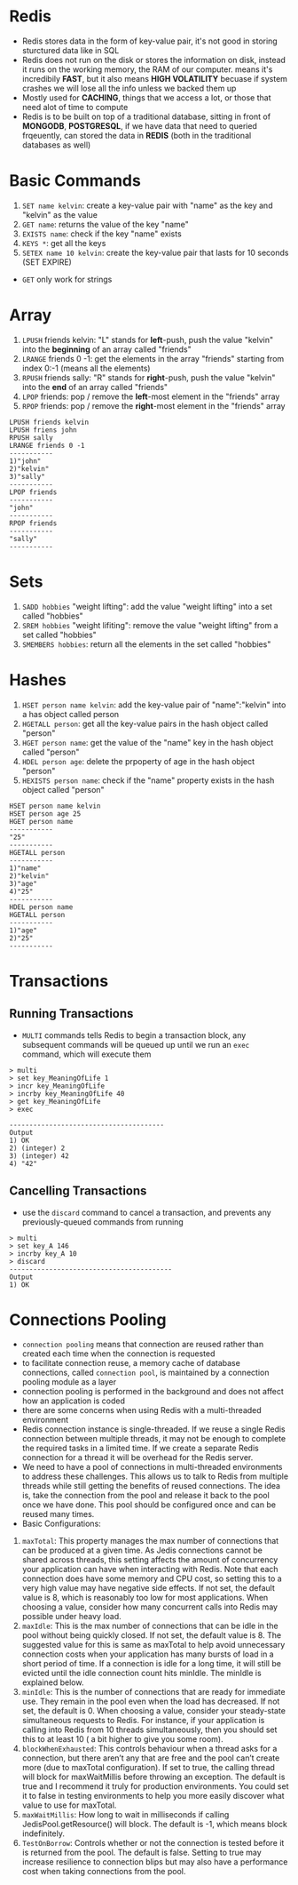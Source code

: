 # **Redis**
- Redis stores data in the form of key-value pair, it's not good in storing sturctured data like in SQL
- Redis does not run on the disk or stores the information on disk, instead it runs on the working memory, the RAM of our computer. means it's incredibily **FAST**, but it also means **HIGH VOLATILITY** becuase if system crashes we will lose all the info unless we backed them up
- Mostly used for **CACHING**, things that we access a lot, or those that need alot of time to compute
- Redis is to be built on top of a traditional database, sitting in front of **MONGODB**, **POSTGRESQL**, if we have data that need to queried frqeuently, can stored the data in **REDIS** (both in the traditional databases as well)

# **Basic Commands**
1. `SET name kelvin`: create a key-value pair with "name" as the key and "kelvin" as the value
2. `GET name`: returns the value of the key "name"
3. `EXISTS name`: check if the key "name" exists
4. `KEYS *`: get all the keys
5. `SETEX name 10 kelvin`: create the key-value pair that lasts for 10 seconds (SET EXPIRE)
- `GET` only work for strings


# **Array**
1. `LPUSH` friends kelvin: "L" stands for **left**-push, push the value "kelvin" into the **beginning** of an array called "friends"
2. `LRANGE` friends 0 -1: get the elements in the array "friends" starting from index 0:-1 (means all the elements)
3. `RPUSH` friends sally: "R" stands for **right**-push, push the value "kelvin" into the **end** of an array called "friends"
4. `LPOP` friends: pop / remove the **left**-most element in the "friends" array
5. `RPOP` friends: pop / remove the **right**-most element in the "friends" array
```
LPUSH friends kelvin
LPUSH friens john
RPUSH sally
LRANGE friends 0 -1
-----------
1)"john"
2)"kelvin"
3)"sally"
-----------
LPOP friends
-----------
"john"
-----------
RPOP friends
-----------
"sally"
-----------
```

# **Sets**
1. `SADD hobbies` "weight lifting": add the value "weight lifting" into a set called "hobbies"
2. `SREM hobbies` "weight lifiting": remove the value "weight lifting" from a set called "hobbies"
3. `SMEMBERS hobbies`: return all the elements in the set called "hobbies"

# **Hashes**
1. `HSET person name kelvin`: add the key-value pair of "name":"kelvin" into a has object called person
2. `HGETALL person`: get all the key-value pairs in the hash object called "person"
3. `HGET person name`: get the value of the "name" key in the hash object called "person"
4. `HDEL person age`: delete the prpoperty of age in the hash object "person"
5. `HEXISTS person name`: check if the "name" property exists in the hash object called "person"
```
HSET person name kelvin
HSET person age 25
HGET person name
-----------
"25"
-----------
HGETALL person
-----------
1)"name"
2)"kelvin"
3)"age"
4)"25"
-----------
HDEL person name
HGETALL person
-----------
1)"age"
2)"25"
-----------
```

# **Transactions**
## **Running Transactions**
- `MULTI` commands tells Redis to begin a transaction block, any subsequent commands will be queued up until we run an `exec` command, which will execute them
```redis
> multi
> set key_MeaningOfLife 1
> incr key_MeaningOfLife
> incrby key_MeaningOfLife 40
> get key_MeaningOfLife
> exec

---------------------------------------
Output
1) OK
2) (integer) 2
3) (integer) 42
4) "42"
```
## **Cancelling Transactions**
- use the `discard` command to cancel a transaction, and prevents any previously-queued commands from running
```redis
> multi
> set key_A 146
> incrby key_A 10
> discard
-----------------------------------------
Output
1) OK
```

# **Connections Pooling**
- `connection pooling` means that connection are reused rather than created each time when the connection is requested
- to facilitate connection reuse, a memory cache of database connections, called `connection pool`, is maintained by a connection pooling module as a layer
- connection pooling is performed in the background and does not affect how an application is coded
- there are some concerns when using Redis with a multi-threaded environment
- Redis connection instance is single-threaded. If we reuse a single Redis connection between multiple threads, it may not be enough to complete the required tasks in a limited time. If we create a separate Redis connection for a thread it will be overhead for the Redis server.
- We need to have a pool of connections in multi-threaded environments to address these challenges. This allows us to talk to Redis from multiple threads while still getting the benefits of reused connections. The idea is, take the connection from the pool and release it back to the pool once we have done. This pool should be configured once and can be reused many times.
- Basic Configurations:
1. `maxTotal`: This property manages the max number of connections that can be produced at a given time. As Jedis connections cannot be shared across threads, this setting affects the amount of concurrency your application can have when interacting with Redis. Note that each connection does have some memory and CPU cost, so setting this to a very high value may have negative side effects. If not set, the default value is 8, which is reasonably too low for most applications. When choosing a value, consider how many concurrent calls into Redis may possible under heavy load.
2. `maxIdle`: This is the max number of connections that can be idle in the pool without being quickly closed. If not set, the default value is 8. The suggested value for this is same as maxTotal to help avoid unnecessary connection costs when your application has many bursts of load in a short period of time. If a connection is idle for a long time, it will still be evicted until the idle connection count hits minIdle. The minIdle is explained below.
3. `minIdle`: This is the number of connections that are ready for immediate use. They remain in the pool even when the load has decreased. If not set, the default is 0. When choosing a value, consider your steady-state simultaneous requests to Redis. For instance, if your application is calling into Redis from 10 threads simultaneously, then you should set this to at least 10 ( a bit higher to give you some room).
4. `blockWhenExhausted`: This controls behaviour when a thread asks for a connection, but there aren’t any that are free and the pool can’t create more (due to maxTotal configuration). If set to true, the calling thread will block for maxWaitMillis before throwing an exception. The default is true and I recommend it truly for production environments. You could set it to false in testing environments to help you more easily discover what value to use for maxTotal.
5. `maxWaitMillis`: How long to wait in milliseconds if calling JedisPool.getResource() will block. The default is -1, which means block indefinitely.
6. `TestOnBorrow`: Controls whether or not the connection is tested before it is returned from the pool. The default is false. Setting to true may increase resilience to connection blips but may also have a performance cost when taking connections from the pool.